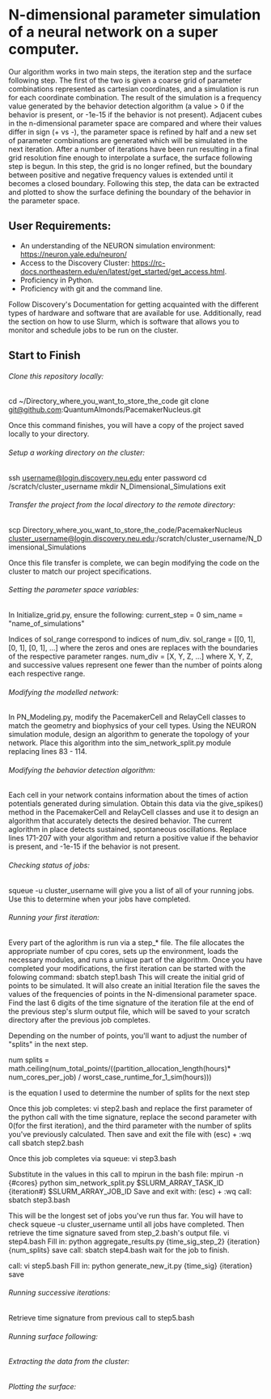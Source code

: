 # N-dimensional parameter simulation of a neural network on a super computer.
Our algorithm works in two main steps, the iteration step and the surface following step. The first of the two is given a coarse grid of parameter combinations represented as cartesian coordinates, and a simulation is run for each coordinate combination. The result of the simulation is a frequency value generated by the behavior detection algorithm (a value > 0 if the behavior is present, or -1e-15 if the behavior is not present). Adjacent cubes in the n-dimensional parameter space are compared and where their values differ in sign (+ vs -), the parameter space is refined by half and a new set of parameter combinations are generated which will be simulated in the next iteration. After a number of iterations have been run resulting in a final grid resolution fine enough to interpolate a surface, the surface following step is begun. In this step, the grid is no longer refined, but the boundary between positive and negative frequency values is extended until it becomes a closed boundary. Following this step, the data can be extracted and plotted to show the surface defining the boundary of the behavior in the parameter space. 

## User Requirements:
- An understanding of the NEURON simulation environment: https://neuron.yale.edu/neuron/
- Access to the Discovery Cluster: https://rc-docs.northeastern.edu/en/latest/get_started/get_access.html.
- Proficiency in Python.
- Proficiency with git and the command line.

Follow Discovery's Documentation for getting acquainted with the different types of hardware and software that are available for use. Additionally, read the section on how to use Slurm, which is software that allows you to monitor and schedule jobs to be run on the cluster.

## Start to Finish
###### Clone this repository locally:
cd ~/Directory_where_you_want_to_store_the_code
git clone git@github.com:QuantumAlmonds/PacemakerNucleus.git

Once this command finishes, you will have a copy of the project saved locally to your directory. 

###### Setup a working directory on the cluster:
ssh username@login.discovery.neu.edu
enter password
cd /scratch/cluster_username
mkdir N_Dimensional_Simulations
exit

###### Transfer the project from the local directory to the remote directory:
scp Directory_where_you_want_to_store_the_code/PacemakerNucleus cluster_username@login.discovery.neu.edu:/scratch/cluster_username/N_Dimensional_Simulations

Once this file transfer is complete, we can begin modifying the code on the cluster to match our project specifications. 

###### Setting the parameter space variables:
In Initialize_grid.py, ensure the following:
current_step = 0
sim_name = "name_of_simulations"

Indices of sol_range correspond to indices of num_div.
sol_range = [[0, 1], [0, 1], [0, 1], ...] where the zeros and ones are replaces with the boundaries of the respective parameter ranges. 
num_div = [X, Y, Z, ...] where X, Y, Z, and successive values represent one fewer than the number of points along each respective range.

###### Modifying the modelled network:
In PN_Modeling.py, modify the PacemakerCell and RelayCell classes to match the geometry and biophysics of your cell types.
Using the NEURON simulation module, design an algorithm to generate the topology of your network. Place this algorithm into the sim_network_split.py module replacing lines 83 - 114. 

###### Modifying the behavior detection algorithm:
Each cell in your network contains information about the times of action potentials generated during simulation. Obtain this data via the give_spikes() method in the PacemakerCell and RelayCell classes and use it to design an algorithm that accurately detects the desired behavior. The current aglorithm in place detects sustained, spontaneous oscillations. Replace lines 171-207 with your algorithm and return a positive value if the behavior is present, and -1e-15 if the behavior is not present.

###### Checking status of jobs:
squeue -u cluster_username
will give you a list of all of your running jobs. Use this to determine when your jobs have completed. 
 
###### Running your first iteration:
Every part of the aglorithm is run via a step_* file. The file allocates the appropriate number of cpu cores, sets up the environment, loads the necessary modules, and runs a unique part of the algorithm.
Once you have completed your modifications, the first iteration can be started with the folowing command:
  sbatch step1.bash
This will create the initial grid of points to be simulated. It will also create an initial Iteration file the saves the values of the frequencies of points in the N-dimensional parameter space. Find the last 6 digits of the time signature of the iteration file at the end of the previous step's slurm output file, which will be saved to your scratch directory after the previous job completes.

Depending on the number of points, you'll want to adjust the number of "splits" in the next step. 

num splits = math.ceiling(num_total_points/((partition_allocation_length(hours)* num_cores_per_job) / worst_case_runtime_for_1_sim(hours)))

is the equation I used to determine the number of splits for the next step

Once this job completes:
  vi step2.bash
and replace the first parameter of the python call with the time signature, replace the second parameter with 0(for the first iteration), and the third parameter with the number of splits you've previously calculated. Then save and exit the file with
  (esc) + :wq
call
  sbatch step2.bash
  
Once this job completes via squeue:
  vi step3.bash

Substitute in the values in this call to mpirun in the bash file:
  mpirun -n {#cores} python sim_network_split.py $SLURM_ARRAY_TASK_ID {iteration#} $SLURM_ARRAY_JOB_ID
Save and exit with:
  (esc) + :wq
call:
  sbatch step3.bash

This will be the longest set of jobs you've run thus far. You will have to check 
  squeue -u cluster_username
until all jobs have completed.
Then retrieve the time signature saved from step_2.bash's output file.
  vi step4.bash
Fill in:
  python aggregate_results.py {time_sig_step_2} {iteration} {num_splits}
save
call:
  sbatch step4.bash
wait for the job to finish.

call:
  vi step5.bash
Fill in:
  python generate_new_it.py {time_sig} {iteration}
save

###### Running successive iterations:
Retrieve time signature from previous call to step5.bash
###### Running surface following:

###### Extracting the data from the cluster:

###### Plotting the surface:
